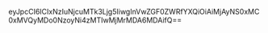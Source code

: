 eyJpcCI6ICIxNzIuNjcuMTk3Ljg5IiwgInVwZGF0ZWRfYXQiOiAiMjAyNS0xMC0xMVQyMDo0NzoyNi4zMTIwMjMrMDA6MDAifQ==